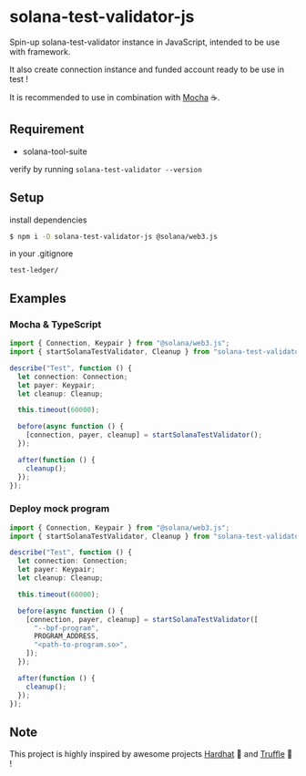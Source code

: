 # solana-test-validator-js

Spin-up solana-test-validator instance in JavaScript, intended to be use with framework.

It also create connection instance and funded account ready to be use in test !

It is recommended to use in combination with [Mocha](https://mochajs.org) ☕.

## Requirement

- solana-tool-suite

verify by running `solana-test-validator --version`

## Setup

install dependencies

```sh
$ npm i -D solana-test-validator-js @solana/web3.js
```

in your .gitignore

```gitignore
test-ledger/
```

## Examples

### Mocha & TypeScript

```typescript
import { Connection, Keypair } from "@solana/web3.js";
import { startSolanaTestValidator, Cleanup } from "solana-test-validator-js";

describe("Test", function () {
  let connection: Connection;
  let payer: Keypair;
  let cleanup: Cleanup;

  this.timeout(60000);

  before(async function () {
    [connection, payer, cleanup] = startSolanaTestValidator();
  });

  after(function () {
    cleanup();
  });
});
```

### Deploy mock program

```typescript
import { Connection, Keypair } from "@solana/web3.js";
import { startSolanaTestValidator, Cleanup } from "solana-test-validator-js";

describe("Test", function () {
  let connection: Connection;
  let payer: Keypair;
  let cleanup: Cleanup;

  this.timeout(60000);

  before(async function () {
    [connection, payer, cleanup] = startSolanaTestValidator([
      "--bpf-program",
      PROGRAM_ADDRESS,
      "<path-to-program.so>",
    ]);
  });

  after(function () {
    cleanup();
  });
});
```

## Note

This project is highly inspired by awesome projects [Hardhat](https://hardhat.org) 👷 and [Truffle](https://trufflesuite.com) 🍫 !
